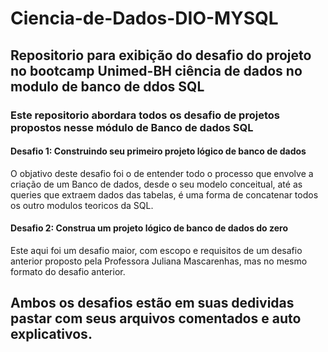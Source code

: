 # Ciencia-de-Dados-DIO-MYSQL
## Repositorio para exibição do desafio do projeto no bootcamp Unimed-BH ciência de dados no modulo de banco de ddos SQL
### Este repositorio abordara todos os desafio de projetos propostos nesse módulo de Banco de dados SQL


#### Desafio 1: Construindo seu primeiro projeto lógico de banco de dados
O objativo deste desafio foi o de entender todo o  processo que envolve a criação de um Banco de dados, desde o seu modelo conceitual, até as queries que extraem dados das tabelas, é uma forma de concatenar todos os outro modulos teoricos da SQL.

#### Desafio 2: Construa um projeto lógico de banco de dados do zero
Este aqui foi um desafio maior, com escopo e requisitos de um desafio anterior proposto pela Professora Juliana Mascarenhas, mas no mesmo formato do desafio anterior.

## Ambos os desafios estão em suas dedividas pastar com seus arquivos comentados e auto explicativos.
